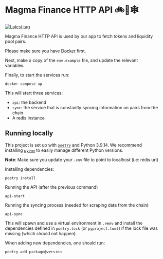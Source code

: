 # Magma Finance HTTP API 🚲💨🕸️

[![Latest tag](https://github.com/MagmaFI/api/actions/workflows/tag-ci.yml/badge.svg)](https://github.com/MagmaFI/api/actions/workflows/tag-ci.yml)

Magma Finance HTTP API is used by our app to fetch tokens and liquidity
pool pairs.

Please make sure you have [Docker](https://docs.docker.com/install/) first.

Next, make a copy of the `env.example` file, and update the relevant variables.

Finally, to start the services run:

    docker compose up

This will start three services:
- `api`: the backend
- `sync`: the service that is constantly syncing information on pairs from the chain
- A redis instance

## Running locally
This project is set up with [`poetry`](https://python-poetry.org/docs/) and Python 3.9.14. We recommend installing
[`pyenv`](https://github.com/pyenv/pyenv) to easily manage different Python versions.

**Note**: Make sure you update your `.env` file to point to localhost (i.e: redis url)

Installing dependencies:

    poetry install

Running the API (after the previous command)

    api-start

Running the syncing process (needed for scraping data from the chain)

    api-sync

This will spawn and use a virtual environment in `.venv` and install the dependencies defined in `poetry.lock`
(or `pyproject.toml`) if the lock file was missing (which should not happen).

When adding new dependencies, one should run:

    poetry add package@version
